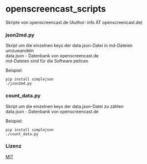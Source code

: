 # openscreencast_scripts

Skripte von openscreencast.de (Author: info ÄT openscreencast.de)    

### json2md.py

Skript um die einzelnen keys der data.json-Datei in md-Dateien umzuwandeln    
data.json - Datenbank von openscreencast.de    
md-Dateien sind für die Software pelican

Beispiel:

```
pip install simplejson
./json2md.py
```

### count_data.py

Skript um die einzelnen keys der data.json-Datei zu zählen    
data.json - Datenbank von openscreencast.de

Beispiel:

```
pip install simplejson
./count_data.py
```

### Lizenz

[MIT](https://github.com/openscreencast/openscreencast_scripts/blob/master/LICENSE)
